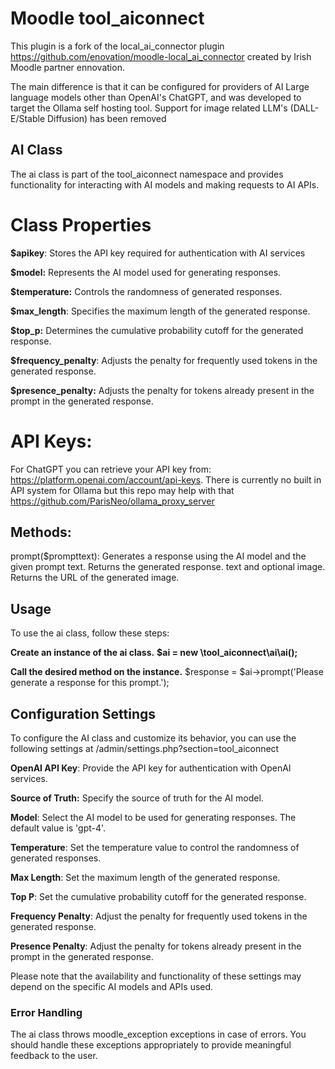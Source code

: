 # Moodle tool_aiconnect

This plugin is a fork of the local_ai_connector plugin https://github.com/enovation/moodle-local_ai_connector created by Irish Moodle partner ennovation.

The main difference is that it can be configured for providers of AI Large language models other than OpenAI's ChatGPT, and was developed to target the Ollama self hosting tool. Support for image related LLM's (DALL-E/Stable Diffusion) has been removed

## AI Class
The ai class is part of the tool_aiconnect namespace and provides functionality for interacting with AI models and making requests to AI APIs.

# Class Properties
**$apikey**: Stores the API key required for authentication with AI services

**$model:** Represents the AI model used for generating responses.

**$temperature:** Controls the randomness of generated responses.

**$max_length**: Specifies the maximum length of the generated response.

**$top_p:** Determines the cumulative probability cutoff for the generated response.

**$frequency_penalty**: Adjusts the penalty for frequently used tokens in the generated response.

**$presence_penalty:** Adjusts the penalty for tokens already present in the prompt in the generated response.

# API Keys:
For ChatGPT you can retrieve your API key from: https://platform.openai.com/account/api-keys. There is currently no built in API system for Ollama but this repo may help with that https://github.com/ParisNeo/ollama_proxy_server


## Methods:
prompt($prompttext): Generates a response using the AI model and the given prompt text. Returns the generated response.
 text and optional image. Returns the URL of the generated image.


## Usage
To use the ai class, follow these steps:

**Create an instance of the ai class.**
**$ai = new \tool_aiconnect\ai\ai();**

**Call the desired method on the instance.**
$response = $ai->prompt('Please generate a response for this prompt.');

## Configuration Settings
To configure the AI class and customize its behavior, you can use the following settings at /admin/settings.php?section=tool_aiconnect

**OpenAI API Key**: Provide the API key for authentication with OpenAI services.

**Source of Truth:** Specify the source of truth for the AI model.

**Model**: Select the AI model to be used for generating responses. The default value is 'gpt-4'.

**Temperature**: Set the temperature value to control the randomness of generated responses.

**Max Length**: Set the maximum length of the generated response.

**Top P**: Set the cumulative probability cutoff for the generated response.

**Frequency Penalty**: Adjust the penalty for frequently used tokens in the generated response.

**Presence Penalty**: Adjust the penalty for tokens already present in the prompt in the generated response.

Please note that the availability and functionality of these settings may depend on the specific AI models and APIs used.

### Error Handling
The ai class throws moodle_exception exceptions in case of errors. You should handle these exceptions appropriately to provide meaningful feedback to the user.
